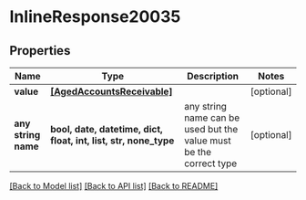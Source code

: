 # InlineResponse20035


## Properties
Name | Type | Description | Notes
------------ | ------------- | ------------- | -------------
**value** | [**[AgedAccountsReceivable]**](AgedAccountsReceivable.md) |  | [optional] 
**any string name** | **bool, date, datetime, dict, float, int, list, str, none_type** | any string name can be used but the value must be the correct type | [optional]

[[Back to Model list]](../README.md#documentation-for-models) [[Back to API list]](../README.md#documentation-for-api-endpoints) [[Back to README]](../README.md)


